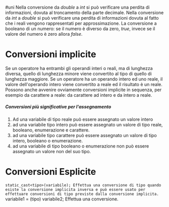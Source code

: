 #uni 
Nella conversione da _double_ a _int_ si può verificare una perdita di informazioni, dovuta al troncamento della parte decimale.
Nella conversione da _int_ a _double_ si può verificare una perdita di informazioni dovuta al fatto che i reali vengono rappresentati per approssimazione.
La conversione a booleano di un numero: se il numero è diverso da zero, _true_, invece se il valore del numero è zero allora _false_.
# Conversioni implicite
Se un operatore ha entrambi gli operandi interi o reali, ma di lunghezza diversa, quello di lunghezza minore viene convertito al tipo di quello di lunghezza maggiore.
Se un operatore ha un operando intero ed uno reale, il valore dell'operando intero viene convertito a reale ed il risultato è un reale.
Possono anche avvenire ovviamente conversioni implicite in sequenza, per esempio da carattere a reale: da carattere ad intero e da intero a reale.
##### Conversioni più significative per l'assegnamento
1. Ad una variabile di tipo reale può essere assegnato un valore intero
2. ad una variabile tipo intero può essere assegnato un valore di tipo reale, booleano, enumerazione e carattere.
3. ad una variabile tipo carattere può essere assegnato un valore di tipo intero, booleano o enumerazione.
4. ad una variabile di tipo booleano o enumerazione non può essere assegnato un valore non del suo tipo.
# Conversioni Esplicite
`static_cast<tipo>(variabile);
Effettua una conversione di tipo quando esiste la conversione implicita inversa e può essere usato per effettuare conversioni di tipo previste dalla conversione implicita.
`variabile1 = (tipo) variabile2;
Effettua una conversione.